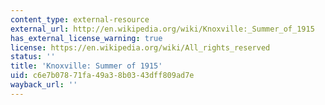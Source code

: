 ```yaml
---
content_type: external-resource
external_url: http://en.wikipedia.org/wiki/Knoxville:_Summer_of_1915
has_external_license_warning: true
license: https://en.wikipedia.org/wiki/All_rights_reserved
status: ''
title: 'Knoxville: Summer of 1915'
uid: c6e7b078-71fa-49a3-8b03-43dff809ad7e
wayback_url: ''
---
```

